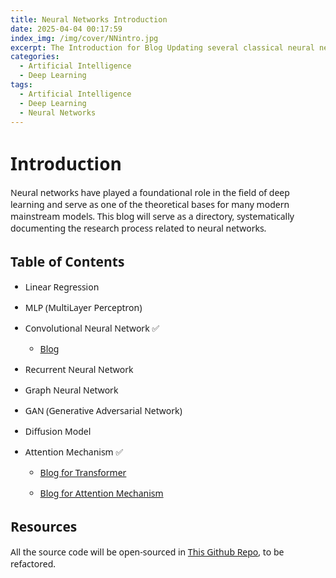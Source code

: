 ```yaml
---
title: Neural Networks Introduction
date: 2025-04-04 00:17:59
index_img: /img/cover/NNintro.jpg
excerpt: The Introduction for Blog Updating several classical neural network and its applications.
categories:
  - Artificial Intelligence
  - Deep Learning
tags:
  - Artificial Intelligence
  - Deep Learning
  - Neural Networks
---
```


<style>
  html, body, .markdown-body {
    font-family: Georgia, sans, serif;
  }
</style>

# Introduction

Neural networks have played a foundational role in the field of deep learning and serve as one of the theoretical bases for many modern mainstream models. This blog will serve as a directory, systematically documenting the research process related to neural networks.

## Table of Contents

- Linear Regression

- MLP (MultiLayer Perceptron)

- Convolutional Neural Network ✅

  - [Blog](https://xiyuanyang-code.github.io/posts/Imagenet/)

- Recurrent Neural Network

- Graph Neural Network

- GAN (Generative Adversarial Network)

- Diffusion Model

- Attention Mechanism ✅

  - [Blog for Transformer](https://xiyuanyang-code.github.io/posts/LLML-Transformer/)

  - [Blog for Attention Mechanism](https://xiyuanyang-code.github.io/posts/LLML-Attention/)

## Resources

All the source code will be open-sourced in [This Github Repo](https://github.com/xiyuanyang-code/Torch_Memo), to be refactored.